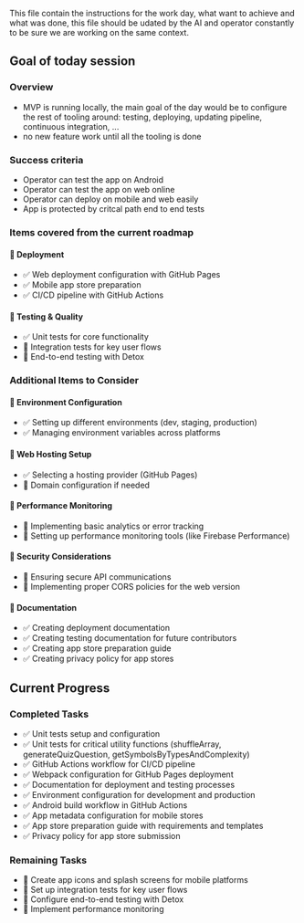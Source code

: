 This file contain the instructions for the work day, what want to achieve and what was done, this file should be udated by the AI and operator constantly to be sure we are working on the same context.

## Goal of today session

### Overview
- MVP is running locally, the main goal of the day would be to configure the rest of tooling around: testing, deploying, updating pipeline, continuous integration, ...
- no new feature work until all the tooling is done

### Success criteria
- Operator can test the app on Android
- Operator can test the app on web online
- Operator can deploy on mobile and web easily
- App is protected by critcal path end to end tests

### Items covered from the current roadmap
#### 🔄 Deployment
- ✅ Web deployment configuration with GitHub Pages
- ✅ Mobile app store preparation
- ✅ CI/CD pipeline with GitHub Actions

#### 🔄 Testing & Quality
- ✅ Unit tests for core functionality
- 🔄 Integration tests for key user flows
- 📝 End-to-end testing with Detox

### Additional Items to Consider

#### 🔄 Environment Configuration
- ✅ Setting up different environments (dev, staging, production)
- ✅ Managing environment variables across platforms

#### 🔄 Web Hosting Setup
- ✅ Selecting a hosting provider (GitHub Pages)
- 📝 Domain configuration if needed

#### 🔄 Performance Monitoring
- 📝 Implementing basic analytics or error tracking
- 📝 Setting up performance monitoring tools (like Firebase Performance)

#### 🔄 Security Considerations
- 📝 Ensuring secure API communications
- 📝 Implementing proper CORS policies for the web version

#### 🔄 Documentation
- ✅ Creating deployment documentation
- ✅ Creating testing documentation for future contributors
- ✅ Creating app store preparation guide
- ✅ Creating privacy policy for app stores

## Current Progress

### Completed Tasks
- ✅ Unit tests setup and configuration
- ✅ Unit tests for critical utility functions (shuffleArray, generateQuizQuestion, getSymbolsByTypesAndComplexity)
- ✅ GitHub Actions workflow for CI/CD pipeline
- ✅ Webpack configuration for GitHub Pages deployment
- ✅ Documentation for deployment and testing processes
- ✅ Environment configuration for development and production
- ✅ Android build workflow in GitHub Actions
- ✅ App metadata configuration for mobile stores
- ✅ App store preparation guide with requirements and templates
- ✅ Privacy policy for app store submission

### Remaining Tasks
- 📝 Create app icons and splash screens for mobile platforms
- 📝 Set up integration tests for key user flows
- 📝 Configure end-to-end testing with Detox
- 📝 Implement performance monitoring